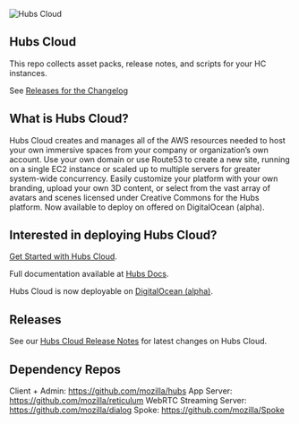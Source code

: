 ![Hubs Cloud](https://hubs-cloud.s3-us-west-1.amazonaws.com/hubs-cloud-logo.png)

## Hubs Cloud

This repo collects asset packs, release notes, and scripts for your HC instances.

See [Releases for the Changelog](CHANGELOG.md)

## What is Hubs Cloud?

Hubs Cloud creates and manages all of the AWS resources needed to host your own immersive spaces from your company or organization’s own account. Use your own domain or use Route53 to create a new site, running on a single EC2 instance or scaled up to multiple servers for greater system-wide concurrency. Easily customize your platform with your own branding, upload your own 3D content, or select from the vast array of avatars and scenes licensed under Creative Commons for the Hubs platform. Now available to deploy on offered on DigitalOcean (alpha).

## Interested in deploying Hubs Cloud?

[Get Started with Hubs Cloud](https://hubs.mozilla.com/cloud).

Full documentation available at [Hubs Docs](https://hubs.mozilla.com/docs/hubs-cloud-intro.html).

Hubs Cloud is now deployable on [DigitalOcean (alpha)](https://hubs.mozilla.com/docs/hubs-cloud-do-quick-start.html).

## Releases

See our [Hubs Cloud Release Notes](CHANGELOG.md) for latest changes on Hubs Cloud.

## Dependency Repos

Client + Admin: https://github.com/mozilla/hubs
App Server: https://github.com/mozilla/reticulum
WebRTC Streaming Server: https://github.com/mozilla/dialog
Spoke: https://github.com/mozilla/Spoke
